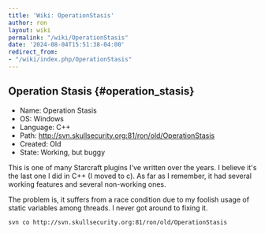 ```yaml
---
title: 'Wiki: OperationStasis'
author: ron
layout: wiki
permalink: "/wiki/OperationStasis"
date: '2024-08-04T15:51:38-04:00'
redirect_from:
- "/wiki/index.php/OperationStasis"
---
```


## Operation Stasis {#operation_stasis}

-   Name: Operation Stasis
-   OS: Windows
-   Language: C++
-   Path: <http://svn.skullsecurity.org:81/ron/old/OperationStasis>
-   Created: Old
-   State: Working, but buggy

This is one of many Starcraft plugins I\'ve written over the years. I believe it\'s the last one I did in C++ (I moved to c). As far as I remember, it had several working features and several non-working ones.

The problem is, it suffers from a race condition due to my foolish usage of static variables among threads. I never got around to fixing it.

    svn co http://svn.skullsecurity.org:81/ron/old/OperationStasis
